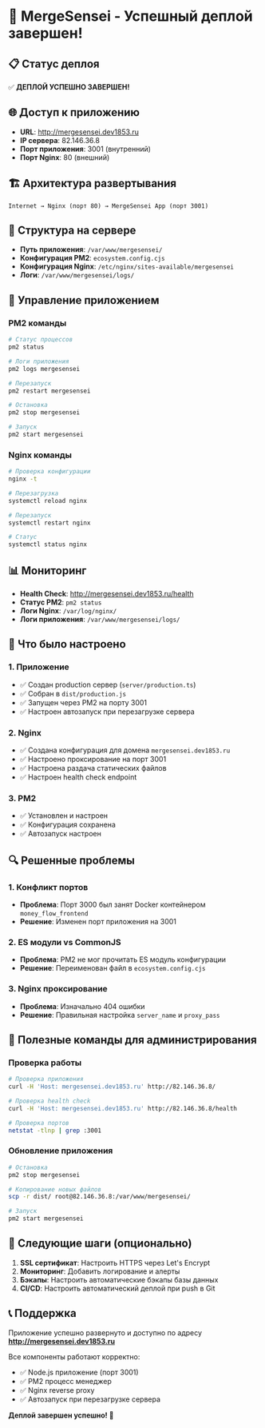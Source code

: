 # 🎉 MergeSensei - Успешный деплой завершен!

## 📋 Статус деплоя
✅ **ДЕПЛОЙ УСПЕШНО ЗАВЕРШЕН!**

## 🌐 Доступ к приложению
- **URL**: http://mergesensei.dev1853.ru
- **IP сервера**: 82.146.36.8
- **Порт приложения**: 3001 (внутренний)
- **Порт Nginx**: 80 (внешний)

## 🏗️ Архитектура развертывания
```
Internet → Nginx (порт 80) → MergeSensei App (порт 3001)
```

## 📁 Структура на сервере
- **Путь приложения**: `/var/www/mergesensei/`
- **Конфигурация PM2**: `ecosystem.config.cjs`
- **Конфигурация Nginx**: `/etc/nginx/sites-available/mergesensei`
- **Логи**: `/var/www/mergesensei/logs/`

## 🔧 Управление приложением

### PM2 команды
```bash
# Статус процессов
pm2 status

# Логи приложения
pm2 logs mergesensei

# Перезапуск
pm2 restart mergesensei

# Остановка
pm2 stop mergesensei

# Запуск
pm2 start mergesensei
```

### Nginx команды
```bash
# Проверка конфигурации
nginx -t

# Перезагрузка
systemctl reload nginx

# Перезапуск
systemctl restart nginx

# Статус
systemctl status nginx
```

## 📊 Мониторинг
- **Health Check**: http://mergesensei.dev1853.ru/health
- **Статус PM2**: `pm2 status`
- **Логи Nginx**: `/var/log/nginx/`
- **Логи приложения**: `/var/www/mergesensei/logs/`

## 🚀 Что было настроено

### 1. Приложение
- ✅ Создан production сервер (`server/production.ts`)
- ✅ Собран в `dist/production.js`
- ✅ Запущен через PM2 на порту 3001
- ✅ Настроен автозапуск при перезагрузке сервера

### 2. Nginx
- ✅ Создана конфигурация для домена `mergesensei.dev1853.ru`
- ✅ Настроено проксирование на порт 3001
- ✅ Настроена раздача статических файлов
- ✅ Настроен health check endpoint

### 3. PM2
- ✅ Установлен и настроен
- ✅ Конфигурация сохранена
- ✅ Автозапуск настроен

## 🔍 Решенные проблемы

### 1. Конфликт портов
- **Проблема**: Порт 3000 был занят Docker контейнером `money_flow_frontend`
- **Решение**: Изменен порт приложения на 3001

### 2. ES модули vs CommonJS
- **Проблема**: PM2 не мог прочитать ES модуль конфигурации
- **Решение**: Переименован файл в `ecosystem.config.cjs`

### 3. Nginx проксирование
- **Проблема**: Изначально 404 ошибки
- **Решение**: Правильная настройка `server_name` и `proxy_pass`

## 📝 Полезные команды для администрирования

### Проверка работы
```bash
# Проверка приложения
curl -H 'Host: mergesensei.dev1853.ru' http://82.146.36.8/

# Проверка health check
curl -H 'Host: mergesensei.dev1853.ru' http://82.146.36.8/health

# Проверка портов
netstat -tlnp | grep :3001
```

### Обновление приложения
```bash
# Остановка
pm2 stop mergesensei

# Копирование новых файлов
scp -r dist/ root@82.146.36.8:/var/www/mergesensei/

# Запуск
pm2 start mergesensei
```

## 🎯 Следующие шаги (опционально)

1. **SSL сертификат**: Настроить HTTPS через Let's Encrypt
2. **Мониторинг**: Добавить логирование и алерты
3. **Бэкапы**: Настроить автоматические бэкапы базы данных
4. **CI/CD**: Настроить автоматический деплой при push в Git

## 📞 Поддержка
Приложение успешно развернуто и доступно по адресу **http://mergesensei.dev1853.ru**

Все компоненты работают корректно:
- ✅ Node.js приложение (порт 3001)
- ✅ PM2 процесс менеджер
- ✅ Nginx reverse proxy
- ✅ Автозапуск при перезагрузке сервера

**Деплой завершен успешно! 🚀**
